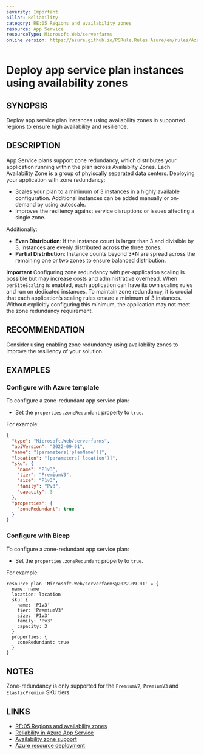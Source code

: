 ```yaml
---
severity: Important
pillar: Reliability
category: RE:05 Regions and availability zones
resource: App Service
resourceType: Microsoft.Web/serverfarms
online version: https://azure.github.io/PSRule.Rules.Azure/en/rules/Azure.AppService.AvailabilityZone/
---
```


# Deploy app service plan instances using availability zones

## SYNOPSIS

Deploy app service plan instances using availability zones in supported regions to ensure high availability and resilience.

## DESCRIPTION

App Service plans support zone redundancy, which distributes your application running within the plan across Availablity Zones.
Each Availability Zone is a group of phyiscally separated data centers.
Deploying your application with zone redundancy:

- Scales your plan to a minimum of 3 instances in a highly available configuration.
  Additional instances can be added manually or on-demand by using autoscale.
- Improves the resiliency against service disruptions or issues affecting a single zone.

Additionally:

- **Even Distribution**: If the instance count is larger than 3 and divisible by 3, instances are evenly distributed across the three zones.
- **Partial Distribution**: Instance counts beyond 3*N are spread across the remaining one or two zones to ensure balanced distribution.

**Important** Configuring zone redundancy with per-application scaling is possible but may increase costs and administrative overhead.
When `perSiteScaling` is enabled, each application can have its own scaling rules and run on dedicated instances.
To maintain zone redundancy, it is crucial that each application’s scaling rules ensure a minimum of 3 instances.
Without explicitly configuring this minimum, the application may not meet the zone redundancy requirement.

## RECOMMENDATION

Consider using enabling zone redundancy using availability zones to improve the resiliency of your solution.

## EXAMPLES

### Configure with Azure template

To configure a zone-redundant app service plan:

- Set the `properties.zoneRedundant` property to `true`.

For example:

```json
{
  "type": "Microsoft.Web/serverfarms",
  "apiVersion": "2022-09-01",
  "name": "[parameters('planName')]",
  "location": "[parameters('location')]",
  "sku": {
    "name": "P1v3",
    "tier": "PremiumV3",
    "size": "P1v3",
    "family": "Pv3",
    "capacity": 3
  },
  "properties": {
    "zoneRedundant": true
  }
}
```

### Configure with Bicep

To configure a zone-redundant app service plan:

- Set the `properties.zoneRedundant` property to `true`.

For example:

```bicep
resource plan 'Microsoft.Web/serverfarms@2022-09-01' = {
  name: name
  location: location
  sku: {
    name: 'P1v3'
    tier: 'PremiumV3'
    size: 'P1v3'
    family: 'Pv3'
    capacity: 3
  }
  properties: {
    zoneRedundant: true
  }
}
```

## NOTES

Zone-redundancy is only supported for the `PremiumV2`, `PremiumV3` and `ElasticPremium` SKU tiers.

## LINKS

- [RE:05 Regions and availability zones](https://learn.microsoft.com/azure/well-architected/reliability/regions-availability-zones)
- [Reliability in Azure App Service](https://learn.microsoft.com/azure/reliability/reliability-app-service)
- [Availability zone support](https://learn.microsoft.com/azure/reliability/reliability-app-service#availability-zone-support)
- [Azure resource deployment](https://learn.microsoft.com/azure/templates/microsoft.web/serverfarms)
